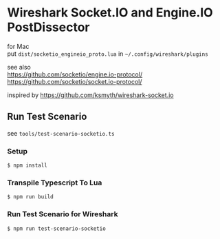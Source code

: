 

# Wireshark Socket.IO and Engine.IO PostDissector

for Mac<br>
put `dist/socketio_engineio_proto.lua` in `~/.config/wireshark/plugins`

see also<br>
https://github.com/socketio/engine.io-protocol/<br>
https://github.com/socketio/socket.io-protocol/


inspired by https://github.com/ksmyth/wireshark-socket.io

## Run Test Scenario
see `tools/test-scenario-socketio.ts`

### Setup
```
$ npm install
```

### Transpile Typescript To Lua
```
$ npm run build
```

### Run Test Scenario for Wireshark
```
$ npm run test-scenario-socketio
```